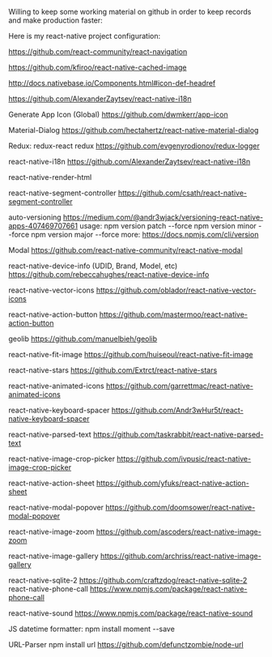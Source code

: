 Willing to keep some working material on github in order to keep records and make production faster:

Here is my react-native project configuration:




https://github.com/react-community/react-navigation

https://github.com/kfiroo/react-native-cached-image

http://docs.nativebase.io/Components.html#icon-def-headref

https://github.com/AlexanderZaytsev/react-native-i18n

Generate App Icon (Global)
https://github.com/dwmkerr/app-icon

Material-Dialog
https://github.com/hectahertz/react-native-material-dialog

Redux:
redux-react
redux
https://github.com/evgenyrodionov/redux-logger


react-native-i18n
https://github.com/AlexanderZaytsev/react-native-i18n

react-native-render-html

react-native-segment-controller
https://github.com/csath/react-native-segment-controller

auto-versioning
https://medium.com/@andr3wjack/versioning-react-native-apps-407469707661
usage:
    npm version patch --force
    npm version minor --force
    npm version major --force
    more: https://docs.npmjs.com/cli/version


Modal
https://github.com/react-native-community/react-native-modal

react-native-device-info (UDID, Brand, Model, etc)
https://github.com/rebeccahughes/react-native-device-info

react-native-vector-icons
https://github.com/oblador/react-native-vector-icons

react-native-action-button
https://github.com/mastermoo/react-native-action-button

geolib
https://github.com/manuelbieh/geolib

react-native-fit-image
https://github.com/huiseoul/react-native-fit-image

react-native-stars
https://github.com/Extrct/react-native-stars

react-native-animated-icons
https://github.com/garrettmac/react-native-animated-icons

react-native-keyboard-spacer
https://github.com/Andr3wHur5t/react-native-keyboard-spacer

react-native-parsed-text
https://github.com/taskrabbit/react-native-parsed-text


react-native-image-crop-picker
https://github.com/ivpusic/react-native-image-crop-picker

react-native-action-sheet
https://github.com/yfuks/react-native-action-sheet


react-native-modal-popover
https://github.com/doomsower/react-native-modal-popover


react-native-image-zoom
https://github.com/ascoders/react-native-image-zoom


react-native-image-gallery
https://github.com/archriss/react-native-image-gallery

react-native-sqlite-2
https://github.com/craftzdog/react-native-sqlite-2
react-native-phone-call
https://www.npmjs.com/package/react-native-phone-call

react-native-sound
https://www.npmjs.com/package/react-native-sound

 JS datetime formatter: 
 npm install moment --save

URL-Parser
npm install url
https://github.com/defunctzombie/node-url


